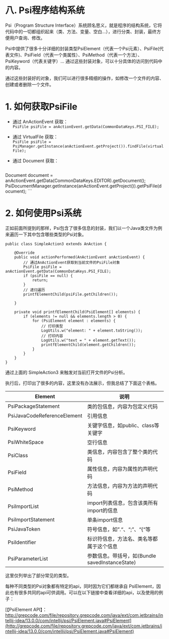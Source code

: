 # 八. Psi程序结构系统

Psi（Program Structure Interface）系统顾名思义，就是程序的结构系统，它将代码中的一切都组织起来（类、方法、变量、空白...），进行分类、封装，最终方便用户查询、修改。  

Psi中提供了很多十分详细的封装类型PsiElement（代表一个Psi元素）、PsiFile(代表文件)、PsiField（代表一个类属性）、PsiMethod（代表一个方法）、PsiKeyword（代表关键字）...
通过这些封装对象，可以十分具体的访问到代码中的内容。  

通过这些封装好的对象，我们可以进行很多精细的操作，如修改一个文件的内容、创建或者删除一个文件。


# 1. 如何获取PsiFile
- 通过 AnActionEvent 获取：  
    `PsiFile psiFile = anActionEvent.getData(CommonDataKeys.PSI_FILE);`  
- 通过 VirtualFile 获取：  
    `PsiFile psiFile = PsiManager.getInstance(anActionEvent.getProject()).findFile(virtualFile);
`  
- 通过 Document 获取：  

    ```
Document document = anActionEvent.getData(CommonDataKeys.EDITOR).getDocument();
PsiDocumentManager.getInstance(anActionEvent.getProject()).getPsiFile(document);
    ```

# 2. 如何使用Psi系统
正如前面所提到的那样，Psi包含了很多信息的封装，我们以一个Java类文件为例来遍历一下其中包含哪些类型的Psi对象。  

```
public class SimpleAction3 extends AnAction {

    @Override
    public void actionPerformed(AnActionEvent anActionEvent) {
        // 通过AnActionEvent获取到当前文件的PsiFile对象
        PsiFile psiFile = anActionEvent.getData(CommonDataKeys.PSI_FILE);
        if (psiFile == null) {
            return;
        }
        // 递归遍历
        printfElementChild(psiFile.getChildren());

    }

    private void printfElementChild(PsiElement[] elements) {
        if (elements != null && elements.length > 0) {
            for (PsiElement element : elements) {
                // 打印类型
                LogUtils.w("element: " + element.toString());
                // 打印内容
                LogUtils.w("text = " + element.getText());
                printfElementChild(element.getChildren());
            }
        }
    }
}
```

通过上面的 SimpleAction3 来触发对当前打开文件的Psi分析。  

执行后，打印出了很多的内容，这里没有办法展示，但我总结了下面这个表格。  

| Element| 说明 |
| --- | --- |
| PsiPackageStatement | 类的包信息，内容为包定义代码 |
| PsiJavaCodeReferenceElement | 引用信息 |
| PsiKeyword | 关键字信息，如public、class等关键字 |
| PsiWhiteSpace | 空行信息 |
| PsiClass | 类信息，内容包含了整个类的代码 |
| PsiField | 属性信息，内容为属性的声明代码 |
| PsiMethod | 方法信息，内容为方法的声明代码  |
| PsiImportList | import列表信息，包含该类所有import的信息 |
| PsiImportStatement | 单条import信息 |
| PsiJavaToken | 符号信息，如”.“、“;”、“{“等 |
| PsiIdentifier | 标识符信息，方法名、类名等都属于这个信息 |
| PsiParameterList | 参数信息。带括号，如(Bundle savedInstanceState) |

这里仅列举出了部分常见的类型。

每种不同类型的Psi对象都有特定的api，同时因为它们都继承自 PsiElement，因此也有很多共同的api可供调用。可以在以下链接中查看详细的api，以及使用的例子：  

[【PsiElement API】：http://grepcode.com/file/repository.grepcode.com/java/ext/com.jetbrains/intellij-idea/13.0.0/com/intellij/psi/PsiElement.java#PsiElement](http://grepcode.com/file/repository.grepcode.com/java/ext/com.jetbrains/intellij-idea/13.0.0/com/intellij/psi/PsiElement.java#PsiElement)  



